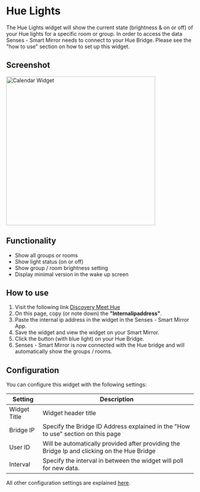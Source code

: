 # Hue Lights 

The Hue Lights widget will show the current state (brightness & on or off) of your Hue lights for a specific room or group. In order to access the data Senses - Smart Mirror needs to connect to your Hue Bridge. Please see the "how to use" section on how to set up this widget.

## Screenshot

<div class="image-wrapper">
  <img class="widget-image" src="/images/widgets/hue.png" alt="Calendar Widget" width="400"/>
</div>

## Functionality

- Show all groups or rooms 
- Show light status (on or off)
- Show group / room brightness setting
- Display minimal version in the wake up screen

## How to use

1. Visit the following link [Discovery Meet Hue](https://discovery.meethue.com/)
2. On this page, copy (or note down) the <strong>"Internalipaddress"</strong>.
3. Paste the internal ip address in the widget in the Senses - Smart Mirror App.
4. Save the widget and view the widget on your Smart Mirror.
5. Click the button (with blue light) on your Hue Bridge. 
6. Senses - Smart Mirror is now connected with the Hue bridge and will automatically show the groups / rooms.

## Configuration

You can configure this widget with the following settings:

| Setting | Description |
| ----------- | ----------- |
| Widget Title | Widget header title |
| Bridge IP | Specify the Bridge ID Address explained in the "How to use" section on this page | 
| User ID | Will be automatically provided after providing the Bridge Ip and clicking on the Hue Bridge | 
| Interval | Specify the interval in between the widget will poll for new data. |

All other configuration settings are explained [here](/widgets/introduction.html#default-widget-configuration-options).
